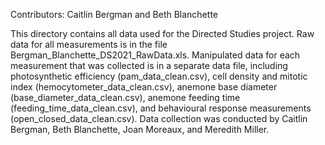 Contributors: Caitlin Bergman and Beth Blanchette

This directory contains all data used for the Directed Studies project. Raw data for all measurements is in the file Bergman_Blanchette_DS2021_RawData.xls. Manipulated data for each measurement that was collected is in a separate data file, including photosynthetic efficiency (pam_data_clean.csv), cell density and mitotic index (hemocytometer_data_clean.csv), anemone base diameter (base_diameter_data_clean.csv), anemone feeding time (feeding_time_data_clean.csv), and behavioural response measurements (open_closed_data_clean.csv). Data collection was conducted by Caitlin Bergman, Beth Blanchette, Joan Moreaux, and Meredith Miller.

